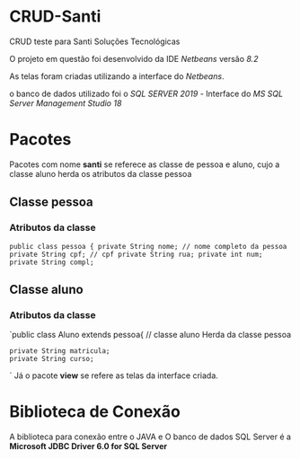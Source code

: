 # CRUD-Santi
 CRUD teste para Santi Soluções Tecnológicas

 O projeto em questão foi desenvolvido da IDE *Netbeans* versão *8.2*

 As telas foram criadas utilizando a interface do *Netbeans*.

 o banco de dados utilizado foi o *SQL SERVER 2019* - Interface do  *MS SQL Server Management Studio 18*


# Pacotes

Pacotes com nome **santi** se referece as classe de pessoa e aluno, cujo a classe aluno herda os atributos da classe pessoa

## Classe pessoa
### Atributos da classe
` public class pessoa {
    private String nome; // nome completo da pessoa
    private String cpf; // cpf
    private String rua;
    private int num;
    private String compl;
`

## Classe aluno
### Atributos da classe
`public class Aluno extends pessoa{ // classe aluno Herda da classe pessoa

    private String matricula;
    private String curso;
`
Já o pacote **view** se refere as telas da interface criada.

# Biblioteca de Conexão

A biblioteca para conexão entre o JAVA e O banco de dados SQL Server é a **Microsoft JDBC Driver 6.0 for SQL Server**
